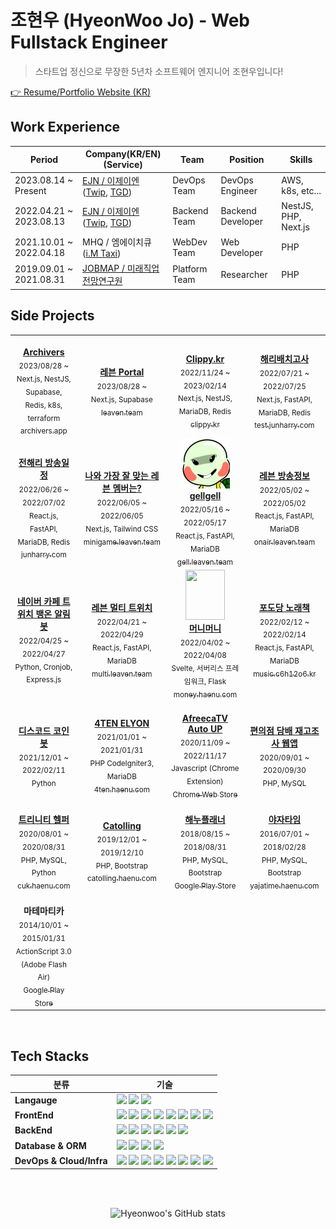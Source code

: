# 조현우 (HyeonWoo Jo) - Web Fullstack Engineer
> 스타트업 정신으로 무장한 5년차 소프트웨어 엔지니어 조현우입니다!

[👉 Resume/Portfolio Website (KR)](https://haenu.com)

## Work Experience
| Period | Company(KR/EN) (Service) | Team | Position | Skills |
|---|---|---|---|---|
| 2023.08.14 ~ Present | [EJN / 이제이엔](https://ejn.gg) ([Twip](https://twip.kr), [TGD](https://tgd.kr)) | DevOps Team | DevOps Engineer | AWS, k8s, etc... |
| 2022.04.21 ~ 2023.08.13 | [EJN / 이제이엔](https://ejn.gg) ([Twip](https://twip.kr), [TGD](https://tgd.kr)) | Backend Team | Backend Developer | NestJS, PHP, Next.js |
| 2021.10.01 ~ 2022.04.18 | MHQ / 엠에이치큐 ([i.M Taxi](https://imforyou.co.kr)) | WebDev Team | Web Developer | PHP |
| 2019.09.01 ~ 2021.08.31 | [JOBMAP / 미래직업전망연구원](https://jobmap.kr) | Platform Team | Researcher | PHP |


## Side Projects

<!-- GitHub Editor를 Tabs / 4 / Soft wrap 으로 설정해주세요 -->

<table>
	<tr>
		<td align="center" width="225">
			<a href="https://github.com/dokdo2013/archivers-fe">
				<img src="https://archivers.app/Archivers_A.png" width="80" alt=""/>
				<br /><b>Archivers</b>
			</a><br />
			<sub>2023/08/28 ~</sub><br />
			<sub>Next.js, NestJS, Supabase, Redis, k8s, terraform</sub><br />
			<a target="_blank" href="https://archivers.app"><sub>archivers.app</sub></a>
		</td>
		<td align="center" width="225">
			<a href="https://github.com/dokdo2013/leaven-portal">
				<img src="https://user-images.githubusercontent.com/22076477/197334291-d7bc51ea-6e8f-4526-a9a9-56a91c44fcef.png" width="80" alt=""/>
				<br /><b>레븐 Portal</b>
			</a><br />
			<sub>2023/08/28 ~</sub><br />
			<sub>Next.js, Supabase</sub><br />
			<a target="_blank" href="https://leaven.team"><sub>leaven.team</sub></a>
		</td>
		<td align="center" width="225">
			<a href="#">				
				<img src="https://user-images.githubusercontent.com/22076477/208558400-5c8640bc-bd77-46aa-8c93-a91c2f0cf30c.png" width="80" alt=""/>
				<br /><b>Clippy.kr</b>
			</a><br />
			<sub>2022/11/24 ~ 2023/02/14</sub><br />
			<sub>Next.js, NestJS, MariaDB, Redis</sub><br />
			<a target="_blank" href="https://clippy.kr"><sub>clippy.kr</sub></a>
		</td>
		<td align="center" width="225">
			<a href="https://github.com/dokdo2013/junharry-test-next">
				<img src="https://imagedelivery.net/lR-z0ff8FVe1ydEi9nc-5Q/c552441f-f764-4e67-cd3f-1621da181a00/icon200" width="80" alt=""/>
				<br /><b>해리배치고사</b>
			</a><br />
			<sub>2022/07/21 ~ 2022/07/25</sub><br />
			<sub>Next.js, FastAPI, MariaDB, Redis</sub><br />
			<a target="_blank" href="https://test.junharry.com"><sub>test.junharry.com</sub></a>
		</td>
	</tr>
	<tr>
		<td align="center" width="225">
			<a href="https://github.com/dokdo2013/junharry">
				<img src="https://imagedelivery.net/lR-z0ff8FVe1ydEi9nc-5Q/c552441f-f764-4e67-cd3f-1621da181a00/icon200" width="80" alt=""/>
				<br /><b>전해리 방송일정</b>
			</a><br />
			<sub>2022/06/26 ~ 2022/07/02</sub><br />
			<sub>React.js, FastAPI, MariaDB, Redis</sub><br />
			<a target="_blank" href="https://junharry.com"><sub>junharry.com</sub></a>
		</td>
	    <td align="center" width="225">
			<a href="https://github.com/dokdo2013/leaven-minigame">
				<img src="https://user-images.githubusercontent.com/22076477/197334291-d7bc51ea-6e8f-4526-a9a9-56a91c44fcef.png" width="80" alt=""/>
				<br /><b>나와 가장 잘 맞는 레븐 멤버는?</b>
			</a><br />
			<sub>2022/06/05 ~ 2022/06/05</sub><br />
			<sub>Next.js, Tailwind CSS</sub><br />
			<a target="_blank" href="https://minigame.leaven.team"><sub>minigame.leaven.team</sub></a>
		</td>
    	<td align="center" width="225">
			<a href="https://github.com/dokdo2013/beadyo97-gellgell">
				<img src="https://raw.githubusercontent.com/dokdo2013/beadyo97-gellgell/main/src/gellgell.png" width="80" alt=""/>
				<br /><b>gellgell</b>
			</a><br />
			<sub>2022/05/16 ~ 2022/05/17</sub><br />
			<sub>React.js, FastAPI, MariaDB</sub><br />
			<a target="_blank" href="https://gell.leaven.team"><sub>gell.leaven.team</sub></a>
		</td>
		<td align="center" width="225">
			<a href="https://github.com/dokdo2013/leaven-onair">
				<img src="https://user-images.githubusercontent.com/22076477/197334291-d7bc51ea-6e8f-4526-a9a9-56a91c44fcef.png" width="80" alt=""/>
				<br /><b>레븐 방송정보</b>
			</a><br />
			<sub>2022/05/02 ~ 2022/05/02</sub><br />
			<sub>React.js, FastAPI, MariaDB</sub><br />
			<a target="_blank" href="https://onair.leaven.team"><sub>onair.leaven.team</sub></a>
		</td>
	</tr>
	<tr>
		<td align="center" width="225">
			<a href="https://github.com/dokdo2013/naver-cafe-twitch-alert">
				<img src="https://user-images.githubusercontent.com/22076477/197334291-d7bc51ea-6e8f-4526-a9a9-56a91c44fcef.png" width="80" alt=""/>
				<br /><b>네이버 카페 트위치 뱅온 알림봇</b>
			</a><br />
			<sub>2022/04/25 ~ 2022/04/27</sub><br />
			<sub>Python, Cronjob, Express.js</sub>
		</td>
    	<td align="center" width="225">
			<a href="https://github.com/dokdo2013/leaven-multi">
				<img src="https://user-images.githubusercontent.com/22076477/197334291-d7bc51ea-6e8f-4526-a9a9-56a91c44fcef.png" width="80" alt=""/>
				<br /><b>레븐 멀티 트위치</b>
			</a><br />
			<sub>2022/04/21 ~ 2022/04/29</sub><br />
			<sub>React.js, FastAPI, MariaDB</sub><br />
			<a target="_blank" href="https://multi.leaven.team"><sub>multi.leaven.team</sub></a>
		</td>
    	<td align="center" width="225">
			<a href="https://github.com/dokdo2013/moneymoney-front">
				<img src="https://upload.wikimedia.org/wikipedia/commons/thumb/1/1b/Svelte_Logo.svg/1200px-Svelte_Logo.svg.png" width="63" height="80" alt=""/>
				<br /><b>머니머니</b>
			</a><br />
			<sub>2022/04/02 ~ 2022/04/08</sub><br />
			<sub>Svelte, 서버리스 프레임워크, Flask</sub><br />
			<a target="_blank" href="https://money.haenu.com"><sub>money.haenu.com</sub></a>
		</td>
		<td align="center" width="225">
			<a href="https://github.com/dokdo2013/music.c6h12o6.kr">
				<img src="https://static-cdn.jtvnw.net/emoticons/v2/304434784/static/light/2.0" width="80" alt=""/>
				<br /><b>포도당 노래책</b>
			</a><br />
			<sub>2022/02/12 ~ 2022/02/14</sub><br />
			<sub>React.js, FastAPI, MariaDB</sub><br />
			<a target="_blank" href="https://music.c6h12o6.kr"><sub>music.c6h12o6.kr</sub></a>
		</td>
	</tr>
	<tr>
		<td align="center" width="225">
			<a href="https://github.com/dokdo2013/discord-coin-bot">
				<img src="https://bitcoin.org/img/icons/opengraph.png?1666174126" width="80" alt=""/>
				<br /><b>디스코드 코인봇</b>
			</a><br />
			<sub>2021/12/01 ~ 2022/02/11</sub><br />
			<sub>Python</sub>
		</td>
		<td align="center" width="225">
			<a href="https://github.com/dokdo2013/4ten_elyon">
				<img src="https://yt3.ggpht.com/ytc/AMLnZu9d-6GuR4axyYzZFmkEbG52RSuYFC70JxoA9usW=s176-c-k-c0x00ffffff-no-rj" width="80" alt=""/>
				<br /><b>4TEN ELYON</b>
			</a><br />
			<sub>2021/01/01 ~ 2021/01/31</sub><br />
			<sub>PHP CodeIgniter3, MariaDB</sub><br />
			<a target="_blank" href="https://4ten.haenu.com"><sub>4ten.haenu.com</sub></a>
		</td>
		<td align="center" width="225">
			<a href="https://github.com/dokdo2013/afreecatv_auto_up">
				<img src="https://lh3.googleusercontent.com/vuuVOLrSGfWEhLDhPuEN9EPIwuwgFDqU3oJz2ZI1aK9_VEQo-3c0WjtUwuG7RMPW9xWuc0MJgEhnK2A4ls4O67lkbQ=w128-h128-e365-rj-sc0x00ffffff" width="80" alt=""/>
				<br /><b>AfreecaTV Auto UP</b>
			</a><br />
			<sub>2020/11/09 ~ 2022/11/17</sub><br />
			<sub>Javascript (Chrome Extension)</sub><br />
			<a target="_blank" href="https://chrome.google.com/webstore/detail/afreecatv-auto-up/dclegcffcilobhmapnmoekjecibgglcg"><sub>Chrome Web Store</sub></a>
		</td>
    	<td align="center" width="225">
			<a href="https://github.com/dokdo2013/gs25-cigacheck">
				<img src="https://user-images.githubusercontent.com/22076477/197336702-25d95166-112b-4c42-a474-ddc8ad5f75ad.png" width="100" alt=""/>
				<br /><b>편의점 담배 재고조사 웹앱</b>
			</a><br />
			<sub>2020/09/01 ~ 2020/09/30</sub><br />
			<sub>PHP, MySQL</sub>
		</td>
	</tr>
	<tr>
		<td align="center" width="225">
			<a href="https://github.com/dokdo2013/trinity_helper_web">
				<img src="https://user-images.githubusercontent.com/22076477/197336872-ca34478b-73df-4f9e-930d-6f945512133a.jpeg" width="80" alt=""/>
				<br /><b>트리니티 헬퍼</b>
			</a><br />
			<sub>2020/08/01 ~ 2020/08/31</sub><br />
			<sub>PHP, MySQL, Python</sub><br />
			<a target="_blank" href="https://cuk.haenu.com"><sub>cuk.haenu.com</sub></a>
		</td>
    	<td align="center" width="225">
			<a href="https://github.com/dokdo2013/catolling">
				<img src="https://user-images.githubusercontent.com/22076477/197336872-ca34478b-73df-4f9e-930d-6f945512133a.jpeg" width="80" alt=""/>
				<br /><b>Catolling</b>
			</a><br />
			<sub>2019/12/01 ~ 2019/12/10</sub><br />
			<sub>PHP, Bootstrap</sub><br />
			<a target="_blank" href="https://catolling.haenu.com"><sub>catolling.haenu.com</sub></a>
		</td>
    	<td align="center" width="225">
			<a href="https://github.com/dokdo2013/haenu-planner-v1">
				<img src="https://user-images.githubusercontent.com/22076477/197337096-5065544c-8295-44c3-9bcd-c6d26b2188cd.png" width="80" alt=""/>
				<br /><b>해누플래너</b>
			</a><br />
			<sub>2018/08/15 ~ 2018/08/31</sub><br />
			<sub>PHP, MySQL, Bootstrap</sub><br />
			<a target="_blank" href="https://play.google.com/store/apps/details?id=appinventor.ai_hyeonwoo5342.hyeonwoo_gouniv"><sub>Google Play Store</sub></a>
		</td>
    	<td align="center" width="225">
			<a href="https://github.com/dokdo2013/Yajatime">
				<img src="https://user-images.githubusercontent.com/22076477/197337858-aece0b84-68dc-4699-b55b-1422a7caab10.jpeg" width="80" align="center" alt=""/>
				<br /><b>야자타임</b>
			</a><br />
			<sub>2016/07/01 ~ 2018/02/28</sub><br />
			<sub>PHP, MySQL, Bootstrap</sub><br />
			<a target="_blank" href="https://yajatime.haenu.com"><sub>yajatime.haenu.com</sub></a>
		</td>
	</tr>
	<tr>
    	<td align="center" width="225">
			<img src="https://play-lh.googleusercontent.com/xW4aDH34nVgdy8l3XNPfzkqi1_K1aTxFfd0eQsdlr-qwbk8nqDZOck3t_nadrgjXYbfv=w480-h960-rw" width="80" alt=""/>
			<br /><b>마테마티카</b><br />
			<sub>2014/10/01 ~ 2015/01/31</sub><br />
			<sub>ActionScript 3.0 (Adobe Flash Air)</sub><br />
			<a target="_blank" href="https://play.google.com/store/apps/details?id=appinventor.ai_hyeonwoo5342.hyeonwoo_gouniv"><sub>Google Play Store</sub></a>
		</td>
	</tr>
</table>


<br>

## Tech Stacks

| 분류                    | 기술                                                                                                                                                                                                                                                                                                                                                                                                                                                                                                                                                                                                                                                                                                                                                                                                                                                                                                                                                                                                                                                                         |
| ----------------------- | ---------------------------------------------------------------------------------------------------------------------------------------------------------------------------------------------------------------------------------------------------------------------------------------------------------------------------------------------------------------------------------------------------------------------------------------------------------------------------------------------------------------------------------------------------------------------------------------------------------------------------------------------------------------------------------------------------------------------------------------------------------------------------------------------------------------------------------------------------------------------------------------------------------------------------------------------------------------------------------------------------------------------------------------------------------------------------- |
| **Langauge**            | <img src="https://img.shields.io/badge/TypeScript-3178C6?style=for-the-badge&logo=TypeScript&logoColor=white"> <img src="https://img.shields.io/badge/php-777BB4?style=for-the-badge&logo=php&logoColor=white"> <img src="https://img.shields.io/badge/Python-3776AB?style=for-the-badge&logo=Python&logoColor=white">                                                                                                                                                                                                                                                                                                                                                                                                                                                                                                                                                                                                                                                                                                                                                                                                                                                        |
| **FrontEnd**            | <img src="https://img.shields.io/badge/next.js-000000?style=for-the-badge&logo=next.js&logoColor=white"> <img src="https://img.shields.io/badge/react-61DAFB?style=for-the-badge&logo=react&logoColor=black"> <img src="https://img.shields.io/badge/Chakra UI-319795?style=for-the-badge&logo=Chakra UI&logoColor=white"> <img src="https://img.shields.io/badge/Tailwind CSS-06B6D4?style=for-the-badge&logo=Tailwind CSS&logoColor=white"> <img src="https://img.shields.io/badge/HTML-E34F26?style=for-the-badge&logo=HTML5&logoColor=white"> <img src="https://img.shields.io/badge/CSS-1572B6?style=for-the-badge&logo=CSS3&logoColor=white"> <img src="https://img.shields.io/badge/jQuery-0769AD?style=for-the-badge&logo=jQuery&logoColor=black"> <img src="https://img.shields.io/badge/Bootstrap-7952B3?style=for-the-badge&logo=bootstrap&logoColor=white">  |
| **BackEnd**             | <img src="https://img.shields.io/badge/NestJS-E0234E?style=for-the-badge&logo=NestJS&logoColor=white"> <img src="https://img.shields.io/badge/Express-000000?style=for-the-badge&logo=Express&logoColor=white"> <img src="https://img.shields.io/badge/codeigniter-EF4223?style=for-the-badge&logo=codeigniter&logoColor=white"> <img src="https://img.shields.io/badge/fastapi-009688?style=for-the-badge&logo=fastapi&logoColor=white"> <img src="https://img.shields.io/badge/flask-000000?style=for-the-badge&logo=flask&logoColor=white"> <img src="https://img.shields.io/badge/Socket.io-010101?style=for-the-badge&logo=Socket.io&logoColor=white">                                                                                                                                                                                                                                                                                                                                                                                                                                                                                                                             |
| **Database & ORM**      | <img src="https://img.shields.io/badge/mysql-4479A1?style=for-the-badge&logo=mysql&logoColor=white"> <img src="https://img.shields.io/badge/MariaDB-003545?style=for-the-badge&logo=MariaDB&logoColor=white"> <img src="https://img.shields.io/badge/Redis-DC382D?style=for-the-badge&logo=Redis&logoColor=white"> <img src="https://img.shields.io/badge/Sequelize-000000?style=for-the-badge&logo=Sequelize&logoColor=white">                                                                                                                                                                                                                                                                                                                                                                                                                                                                                                                                       |
| **DevOps & Cloud/Infra** | <img src="https://img.shields.io/badge/linux-FCC624?style=for-the-badge&logo=linux&logoColor=black"> <img src="https://img.shields.io/badge/kubernetes-326CE5?style=for-the-badge&logo=kubernetes&logoColor=white"> <img src="https://img.shields.io/badge/Docker-2496ED?style=for-the-badge&logo=Docker&logoColor=white"> <img src="https://img.shields.io/badge/AWS-232F3E?style=for-the-badge&logo=Amazon AWS&logoColor=white"> <img src="https://img.shields.io/badge/google cloud-4285F4?style=for-the-badge&logo=google cloud&logoColor=white"> <img src="https://img.shields.io/badge/GitHub Actions-2088FF?style=for-the-badge&logo=GitHub Actions&logoColor=white"> <img src="https://img.shields.io/badge/Vercel-000000?style=for-the-badge&logo=Vercel&logoColor=white"> <img src="https://img.shields.io/badge/Jenkins-D24939?style=for-the-badge&logo=Jenkins&logoColor=white">                                                                                                                                                                                                                                                                                                          |


<br><br>

<div align="center">

![Hyeonwoo's GitHub stats](https://github-readme-stats.vercel.app/api?username=dokdo2013&count_private=true&show_icons=true&theme=dracula)

</div>
